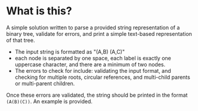 # What is this?

A simple solution written to parse a provided string representation of a binary tree, validate for errors, and print a simple text-based representation of that tree. 

* The input string is formatted as "(A,B) (A,C)"
* each node is separated by one space, each label is exactly one uppercase character, and there are a minimum of two nodes.
* The errors to check for include: validating the input format, and checking for multiple roots, circular references, and multi-child parents or multi-parent children.

Once these errors are validated, the string should be printed in the format `(A(B)(C))`. An example is provided. 
